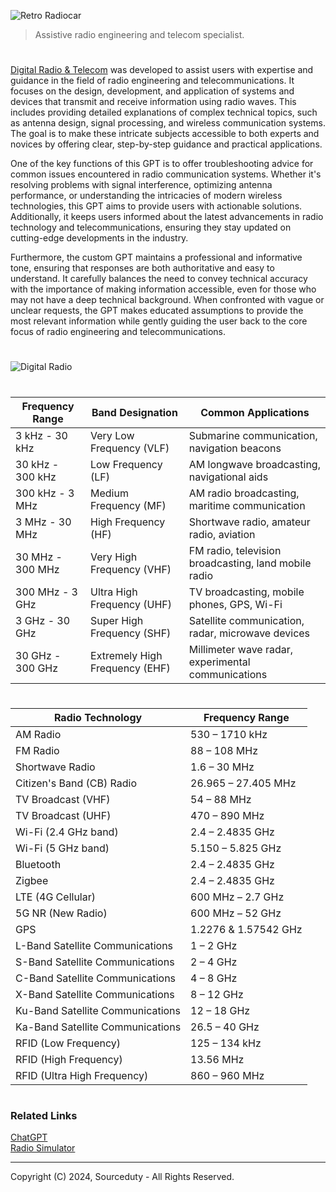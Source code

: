 ![Retro Radiocar](https://github.com/user-attachments/assets/92af4478-2f5a-4edd-b925-9c09b47c323f)

> Assistive radio engineering and telecom specialist.

#

[Digital Radio & Telecom](https://chatgpt.com/g/g-Ns40SgI8f-digital-radio-telecom) was developed to assist users with expertise and guidance in the field of radio engineering and telecommunications. It focuses on the design, development, and application of systems and devices that transmit and receive information using radio waves. This includes providing detailed explanations of complex technical topics, such as antenna design, signal processing, and wireless communication systems. The goal is to make these intricate subjects accessible to both experts and novices by offering clear, step-by-step guidance and practical applications.

One of the key functions of this GPT is to offer troubleshooting advice for common issues encountered in radio communication systems. Whether it's resolving problems with signal interference, optimizing antenna performance, or understanding the intricacies of modern wireless technologies, this GPT aims to provide users with actionable solutions. Additionally, it keeps users informed about the latest advancements in radio technology and telecommunications, ensuring they stay updated on cutting-edge developments in the industry.

Furthermore, the custom GPT maintains a professional and informative tone, ensuring that responses are both authoritative and easy to understand. It carefully balances the need to convey technical accuracy with the importance of making information accessible, even for those who may not have a deep technical background. When confronted with vague or unclear requests, the GPT makes educated assumptions to provide the most relevant information while gently guiding the user back to the core focus of radio engineering and telecommunications.

#

![Digital Radio](https://github.com/user-attachments/assets/5822d547-9aac-40c4-8bdc-325dc15fa689)

#

| Frequency Range    | Band Designation               | Common Applications                                  |
|--------------------|--------------------------------|------------------------------------------------------|
| 3 kHz - 30 kHz     | Very Low Frequency (VLF)       | Submarine communication, navigation beacons          |
| 30 kHz - 300 kHz   | Low Frequency (LF)             | AM longwave broadcasting, navigational aids          |
| 300 kHz - 3 MHz    | Medium Frequency (MF)          | AM radio broadcasting, maritime communication        |
| 3 MHz - 30 MHz     | High Frequency (HF)            | Shortwave radio, amateur radio, aviation             |
| 30 MHz - 300 MHz   | Very High Frequency (VHF)      | FM radio, television broadcasting, land mobile radio |
| 300 MHz - 3 GHz    | Ultra High Frequency (UHF)     | TV broadcasting, mobile phones, GPS, Wi-Fi           |
| 3 GHz - 30 GHz     | Super High Frequency (SHF)     | Satellite communication, radar, microwave devices    |
| 30 GHz - 300 GHz   | Extremely High Frequency (EHF) | Millimeter wave radar, experimental communications   |

#

| Radio Technology                    | Frequency Range         |
|-------------------------------------|-------------------------|
| AM Radio                            | 530 – 1710 kHz          |
| FM Radio                            | 88 – 108 MHz            |
| Shortwave Radio                     | 1.6 – 30 MHz            |
| Citizen's Band (CB) Radio           | 26.965 – 27.405 MHz     |
| TV Broadcast (VHF)                  | 54 – 88 MHz             |
| TV Broadcast (UHF)                  | 470 – 890 MHz           |
| Wi-Fi (2.4 GHz band)                | 2.4 – 2.4835 GHz        |
| Wi-Fi (5 GHz band)                  | 5.150 – 5.825 GHz       |
| Bluetooth                           | 2.4 – 2.4835 GHz        |
| Zigbee                              | 2.4 – 2.4835 GHz        |
| LTE (4G Cellular)                   | 600 MHz – 2.7 GHz       |
| 5G NR (New Radio)                   | 600 MHz – 52 GHz        |
| GPS                                 | 1.2276 & 1.57542 GHz    |
| L-Band Satellite Communications     | 1 – 2 GHz               |
| S-Band Satellite Communications     | 2 – 4 GHz               |
| C-Band Satellite Communications     | 4 – 8 GHz               |
| X-Band Satellite Communications     | 8 – 12 GHz              |
| Ku-Band Satellite Communications    | 12 – 18 GHz             |
| Ka-Band Satellite Communications    | 26.5 – 40 GHz           |
| RFID (Low Frequency)                | 125 – 134 kHz           |
| RFID (High Frequency)               | 13.56 MHz               |
| RFID (Ultra High Frequency)         | 860 – 960 MHz           |

#
### Related Links

[ChatGPT](https://github.com/sourceduty/ChatGPT)
<br>
[Radio Simulator](https://github.com/sourceduty/Radio_Simulator)

***
Copyright (C) 2024, Sourceduty - All Rights Reserved.
